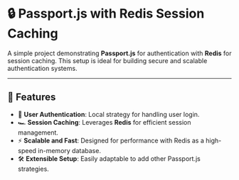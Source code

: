 # 🔒 Passport.js with Redis Session Caching

A simple project demonstrating **Passport.js** for authentication with **Redis** for session caching. This setup is ideal for building secure and scalable authentication systems.

---

## 🚀 Features
- 🔑 **User Authentication**: Local strategy for handling user login.
- 🏎️ **Session Caching**: Leverages **Redis** for efficient session management.
- ⚡ **Scalable and Fast**: Designed for performance with Redis as a high-speed in-memory database.
- 🛠 **Extensible Setup**: Easily adaptable to add other Passport.js strategies.
